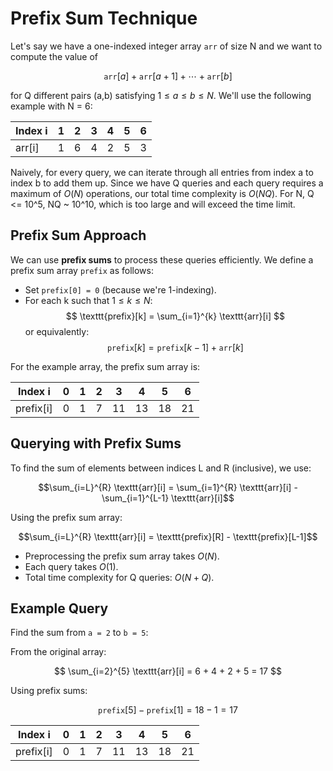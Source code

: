 # Prefix Sum Technique

Let's say we have a one-indexed integer array `arr` of size N and we want to compute the value of

$$
\texttt{arr}[a] + \texttt{arr}[a+1] + \cdots + \texttt{arr}[b]
$$

for Q different pairs (a,b) satisfying $1 \le a \le b \le N$. We'll use the following example with N = 6:

| Index i | 1 | 2 | 3 | 4 | 5 | 6 |
|---------|---|---|---|---|---|---|
| arr[i]  | 1 | 6 | 4 | 2 | 5 | 3 |

Naively, for every query, we can iterate through all entries from index a to index b to add them up. Since we have Q queries and each query requires a maximum of $O(N)$ operations, our total time complexity is $O(NQ)$. For N, Q <= 10^5, NQ ~ 10^10, which is too large and will exceed the time limit.

## Prefix Sum Approach

We can use **prefix sums** to process these queries efficiently. We define a prefix sum array `prefix` as follows:

- Set `prefix[0] = 0` (because we're 1-indexing).
- For each k such that $1 \le k \le N$:
$$
\texttt{prefix}[k] = \sum_{i=1}^{k} \texttt{arr}[i]
$$
or equivalently:
$$
\texttt{prefix}[k] = \texttt{prefix}[k-1] + \texttt{arr}[k]
$$

For the example array, the prefix sum array is:

| Index i    | 0 | 1 | 2 | 3 | 4 | 5 | 6 |
|------------|---|---|---|---|---|---|---|
| prefix[i]  | 0 | 1 | 7 | 11 | 13 | 18 | 21 |

## Querying with Prefix Sums

To find the sum of elements between indices L and R (inclusive), we use:

```math
\sum_{i=L}^{R} \texttt{arr}[i] = \sum_{i=1}^{R} \texttt{arr}[i] - \sum_{i=1}^{L-1} \texttt{arr}[i]
```

Using the prefix sum array:

```math
\sum_{i=L}^{R} \texttt{arr}[i] = \texttt{prefix}[R] - \texttt{prefix}[L-1]
```

- Preprocessing the prefix sum array takes $O(N)$.
- Each query takes $O(1)$.
- Total time complexity for Q queries: $O(N + Q)$.

## Example Query

Find the sum from `a = 2` to `b = 5`:

From the original array:

$$
\sum_{i=2}^{5} \texttt{arr}[i] = 6 + 4 + 2 + 5 = 17
$$

Using prefix sums:

$$
\texttt{prefix}[5] - \texttt{prefix}[1] = 18 - 1 = 17
$$

| Index i    | 0 | 1 | 2 | 3 | 4 | 5 | 6 |
|------------|---|---|---|---|---|---|---|
| prefix[i]  | 0 | 1 | 7 | 11 | 13 | 18 | 21 |
